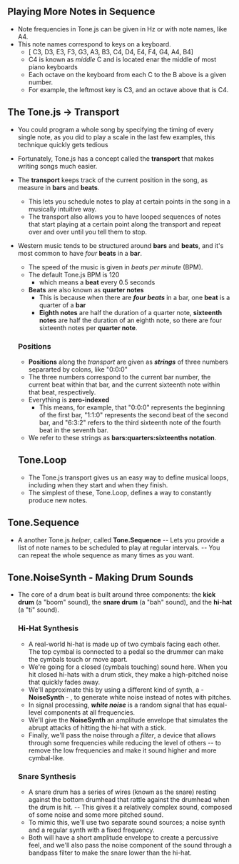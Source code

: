 ## Playing More Notes in Sequence
- Note frequencies in Tone.js can be given in Hz or with note names, like A4.
- This note names correspond to keys on a keyboard.
    - [ C3, D3, E3, F3, G3, A3, B3, C4, D4, E4, F4, G4, A4, B4]
    - C4 is known as _middle_ C and is located enar the middle of most piano keyboards
    - Each octave on the keyboard from each C to the B above is a given number. 
    - For example, the leftmost key is C3, and an octave above that is C4.


## The Tone.js -> Transport
  - You could program a whole song by specifying the timing of every single note, as you did to play a scale in the last 
  few examples, this technique quickly gets tedious

  - Fortunately, Tone.js has a concept called the **transport** that makes writing songs much easier.
  - The **transport** keeps track of the current position in the song, as measure in **bars** and **beats**.
    - This lets you schedule notes to play at certain points in the song in a musically intuitive way.
    - The transport also allows you to have looped sequences of notes that start playing at a certain point
    along the transport and repeat over and over until you tell them to stop.

  - Western music tends to be structured around **bars** and **beats**, and it's most common to have *four* **beats** in a **bar**.
    - The speed of the music is given in *beats per minute* (BPM).
    - The default Tone.js BPM is 120
      - which means a **beat** every 0.5 seconds
    - **Beats** are also known as **quarter notes**
      - This is because when there are ***four beats*** in a bar, one **beat** is a quarter of a **bar**
      - **Eighth notes** are half the duration of a quarter note, **sixteenth notes** are half the duration of 
      an eighth note, so there are four sixteenth notes per **quarter note**.
    
    ### Positions
    -  **Positions** along the *transport* are given as ***strings*** of three numbers separarted by colons, like "0:0:0"
      - The three numbers correspond to the current bar number, the current beat within that bar, and the current sixteenth
      note within that beat, respectively. 
      - Everything is **zero-indexed**
        - This means, for example, that "0:0:0" represents the beginning of the first bar,
        "1:1:0" represents the second beat of the second bar, and
        "6:3:2" refers to the third sixteenth note of the fourth beat in the seventh bar.
      - We refer to these strings as **bars:quarters:sixteenths notation**.
    ## Tone.Loop
    - The Tone.js transport gives us an easy way to define musical loops, including when they start and when they finish.
    - The simplest of these, Tone.Loop, defines a way to constantly produce new notes.


## Tone.Sequence
  - A another Tone.js *helper*, called **Tone.Sequence** -- Lets you provide a list of note names to be scheduled to play at
  regular intervals. -- You can repeat the whole sequence as many times as you want. 

## Tone.NoiseSynth - Making Drum Sounds
 - The core of a drum beat is built around three components: the **kick drum** (a "boom" sound), the **snare drum** (a "bah" sound),
 and the **hi-hat** (a "ti" sound).

    ### Hi-Hat Synthesis
      - A real-world hi-hat is made up of two cymbals facing each other. The top cymbal is connected to a pedal so the drummer can make
      the cymbals touch or move apart. 
      - We're going for a closed (cymbals touching) sound here. When you hit closed hi-hats with a drum stick, they make a high-pitched
      noise that quickly fades away.
      - We'll approximate this by using a different kind of synth, a - **NoiseSynth** - , to generate white noise instead of notes with pitches.
      - In signal processing, ***white noise*** is a random signal that has equal-level components at all frequencies.
      - We'll give the **NoiseSynth** an amplitude envelope that simulates the abrupt attacks of hitting the hi-hat with a stick.
      - Finally, we'll pass the noise through a *filter*, a device that allows through some frequencies while reducing the level of others --
      to remove the low frequencies and make it sound higher and more cymbal-like.
    
    ### Snare Synthesis
     - A snare drum has a series of wires (known as the snare) resting against the bottom drumhead that rattle against the drumhead when the drum 
     is hit. -- This gives it a relatively complex sound, composed of some noise and some more pitched sound.
     - To mimic this, we'll use two separate sound sources; a noise synth and a regular synth with a fixed frequency.
     - Both will have a short amplitude envelope to create a percussive feel, and we'll also pass the noise component of the sound through a bandpass
     filter to make the snare lower than the hi-hat.
